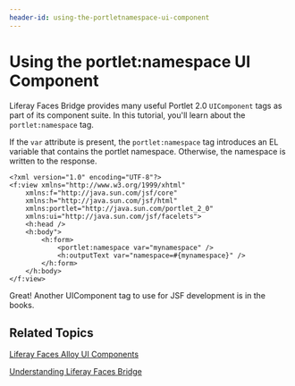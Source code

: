 ```yaml
---
header-id: using-the-portletnamespace-ui-component
---
```


# Using the portlet:namespace UI Component

Liferay Faces Bridge provides many useful Portlet 2.0 `UIComponent` tags as part
of its component suite. In this tutorial, you'll learn about the
`portlet:namespace` tag. 

If the `var` attribute is present, the `portlet:namespace` tag introduces
an EL variable that contains the portlet namespace. Otherwise, the
namespace is written to the response.

    <?xml version="1.0" encoding="UTF-8"?>
    <f:view xmlns="http://www.w3.org/1999/xhtml"
        xmlns:f="http://java.sun.com/jsf/core"
        xmlns:h="http://java.sun.com/jsf/html"
        xmlns:portlet="http://java.sun.com/portlet_2_0"
        xmlns:ui="http://java.sun.com/jsf/facelets">
        <h:head />
        <h:body">
            <h:form>
                <portlet:namespace var="mynamespace" />
                <h:outputText var="namespace=#{mynamespace}" />
            </h:form>
        </h:body>
    </f:view>

Great! Another UIComponent tag to use for JSF development is in the books. 

## Related Topics

[Liferay Faces Alloy UI Components](/docs/6-2/tutorials/-/knowledge_base/t/liferay-faces-alloy-ui-components)

[Understanding Liferay Faces Bridge](/docs/6-2/tutorials/-/knowledge_base/t/understanding-liferay-faces-bridge)
